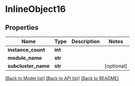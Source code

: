 # InlineObject16


## Properties
Name | Type | Description | Notes
------------ | ------------- | ------------- | -------------
**instance_count** | **int** |  | 
**module_name** | **str** |  | 
**subcluster_name** | **str** |  | [optional] 

[[Back to Model list]](../README.md#documentation-for-models) [[Back to API list]](../README.md#documentation-for-api-endpoints) [[Back to README]](../README.md)


